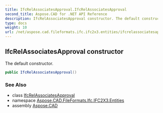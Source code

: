```yaml
---
title: IfcRelAssociatesApproval.IfcRelAssociatesApproval
second_title: Aspose.CAD for .NET API Reference
description: IfcRelAssociatesApproval constructor. The default constructor
type: docs
weight: 10
url: /net/aspose.cad.fileformats.ifc.ifc2x3.entities/ifcrelassociatesapproval/ifcrelassociatesapproval/
---
```

## IfcRelAssociatesApproval constructor

The default constructor.

```csharp
public IfcRelAssociatesApproval()
```

### See Also

* class [IfcRelAssociatesApproval](../)
* namespace [Aspose.CAD.FileFormats.Ifc.IFC2X3.Entities](../../ifcrelassociatesapproval/)
* assembly [Aspose.CAD](../../../)


